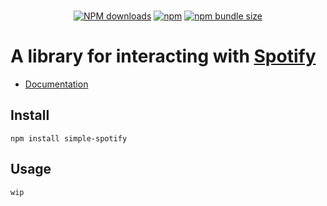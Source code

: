<div align="center">
  <br />
  <p>
    <a href="https://www.npmjs.com/package/simple-spotify"><img src="https://img.shields.io/npm/dt/simple-spotify.svg?maxAge=3600" alt="NPM downloads" /></a>
    <a href="https://www.npmjs.com/package/simple-spotify"><img alt="npm" src="https://img.shields.io/npm/v/simple-spotify"></a>
    <a href="https://www.npmjs.com/package/simple-spotify"><img alt="npm bundle size" src="https://img.shields.io/bundlephobia/min/simple-spotify"></a>
  </p>
</div>

# A library for interacting with [Spotify](https://spotify.com)

- [Documentation](/docs/api.md)

## Install
```
npm install simple-spotify
```
## Usage
```js
wip
```
